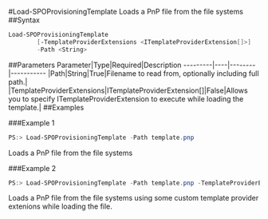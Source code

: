 #Load-SPOProvisioningTemplate
Loads a PnP file from the file systems
##Syntax
```powershell
Load-SPOProvisioningTemplate
        [-TemplateProviderExtensions <ITemplateProviderExtension[]>]
        -Path <String>
```


##Parameters
Parameter|Type|Required|Description
---------|----|--------|-----------
|Path|String|True|Filename to read from, optionally including full path.|
|TemplateProviderExtensions|ITemplateProviderExtension[]|False|Allows you to specify ITemplateProviderExtension to execute while loading the template.|
##Examples

###Example 1
```powershell
PS:> Load-SPOProvisioningTemplate -Path template.pnp
```
Loads a PnP file from the file systems

###Example 2
```powershell
PS:> Load-SPOProvisioningTemplate -Path template.pnp -TemplateProviderExtensions $extensions
```
Loads a PnP file from the file systems using some custom template provider extenions while loading the file.
